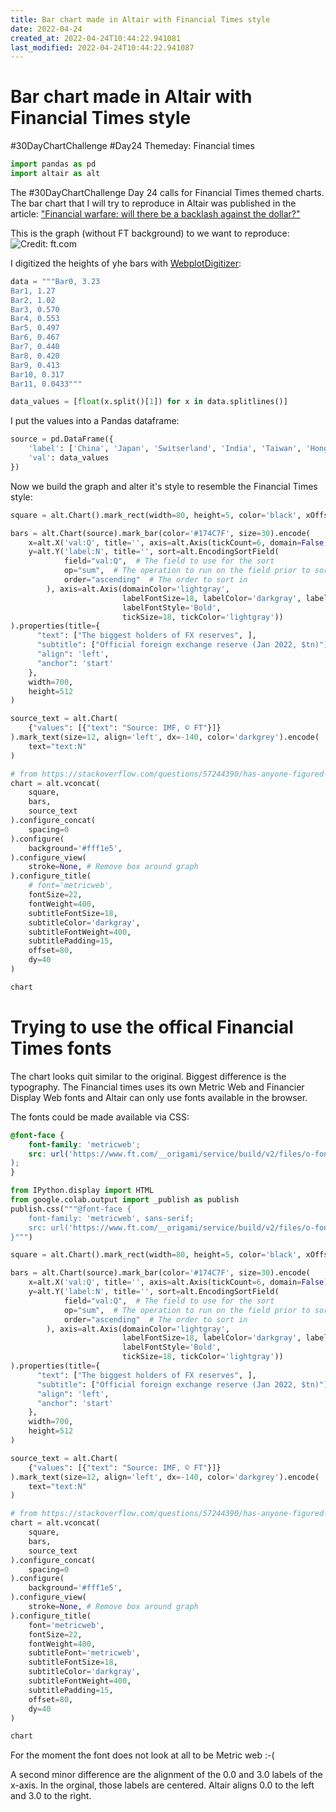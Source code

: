 ```yaml
---
title: Bar chart made in Altair with Financial Times style
date: 2022-04-24
created_at: 2022-04-24T10:44:22.941081
last_modified: 2022-04-24T10:44:22.941087
---
```

# Bar chart made in Altair with Financial Times style

\#30DayChartChallenge \#Day24 Themeday: Financial times


```python
import pandas as pd
import altair as alt
```

The #30DayChartChallenge Day 24 calls for Financial Times themed charts. The bar chart that I will try to reproduce in Altair was published in the article: ["Financial warfare: will there be a backlash against the dollar?"](https://www.ft.com/content/220db8f2-2980-410f-aab8-f471369ac3cf)

This is the graph (without FT background) to we want to reproduce:
![](https://www.ft.com/__origami/service/image/v2/images/raw/https%3A%2F%2Fd6c748xw2pzm8.cloudfront.net%2Fprod%2Ff4926320-b74a-11ec-ac86-5174c5daccd3-standard.png?dpr=1&fit=scale-down&quality=highest&source=next&width=700 "Credit: ft.com")

I digitized the heights of yhe bars with [WebplotDigitizer](https://apps.automeris.io/wpd/):


```python
data = """Bar0, 3.23
Bar1, 1.27
Bar2, 1.02
Bar3, 0.570
Bar4, 0.553
Bar5, 0.497
Bar6, 0.467
Bar7, 0.440
Bar8, 0.420
Bar9, 0.413
Bar10, 0.317
Bar11, 0.0433"""

data_values = [float(x.split()[1]) for x in data.splitlines()]
```

I put the values into a Pandas dataframe:


```python
source = pd.DataFrame({
    'label': ['China', 'Japan', 'Switserland', 'India', 'Taiwan', 'Hong Kong', 'Russia', 'South Korea', 'Saudi Arabia', 'Singapore', 'Eurozone', 'US'],
    'val': data_values
})
```

Now we build the graph and alter it's style to resemble the Financial Times style:


```python
square = alt.Chart().mark_rect(width=80, height=5, color='black', xOffset=-112, yOffset=10)

bars = alt.Chart(source).mark_bar(color='#174C7F', size=30).encode(
    x=alt.X('val:Q', title='', axis=alt.Axis(tickCount=6, domain=False, labelColor='darkgray'), scale=alt.Scale(domain=[0, 3.0])),
    y=alt.Y('label:N', title='', sort=alt.EncodingSortField(
            field="val:Q",  # The field to use for the sort
            op="sum",  # The operation to run on the field prior to sorting
            order="ascending"  # The order to sort in
        ), axis=alt.Axis(domainColor='lightgray',
                         labelFontSize=18, labelColor='darkgray', labelPadding=5,
                         labelFontStyle='Bold',
                         tickSize=18, tickColor='lightgray'))
).properties(title={
      "text": ["The biggest holders of FX reserves", ],
      "subtitle": ["Official foreign exchange reserve (Jan 2022, $tn)"],
      "align": 'left',
      "anchor": 'start'
    },
    width=700,
    height=512
)

source_text = alt.Chart(
    {"values": [{"text": "Source: IMF, © FT"}]}
).mark_text(size=12, align='left', dx=-140, color='darkgrey').encode(
    text="text:N"
)

# from https://stackoverflow.com/questions/57244390/has-anyone-figured-out-a-workaround-to-add-a-subtitle-to-an-altair-generated-cha
chart = alt.vconcat(
    square,
    bars,
    source_text
).configure_concat(
    spacing=0
).configure(
    background='#fff1e5',
).configure_view(
    stroke=None, # Remove box around graph
).configure_title(
    # font='metricweb',
    fontSize=22,
    fontWeight=400,
    subtitleFontSize=18,
    subtitleColor='darkgray',
    subtitleFontWeight=400,
    subtitlePadding=15,
    offset=80,
    dy=40
)

chart
```





<div id="altair-viz-80793582b97e479ca5b66521e9670b81"></div>
<script type="text/javascript">
  var VEGA_DEBUG = (typeof VEGA_DEBUG == "undefined") ? {} : VEGA_DEBUG;
  (function(spec, embedOpt){
    let outputDiv = document.currentScript.previousElementSibling;
    if (outputDiv.id !== "altair-viz-80793582b97e479ca5b66521e9670b81") {
      outputDiv = document.getElementById("altair-viz-80793582b97e479ca5b66521e9670b81");
    }
    const paths = {
      "vega": "https://cdn.jsdelivr.net/npm//vega@5?noext",
      "vega-lib": "https://cdn.jsdelivr.net/npm//vega-lib?noext",
      "vega-lite": "https://cdn.jsdelivr.net/npm//vega-lite@4.17.0?noext",
      "vega-embed": "https://cdn.jsdelivr.net/npm//vega-embed@6?noext",
    };

    function maybeLoadScript(lib, version) {
      var key = `${lib.replace("-", "")}_version`;
      return (VEGA_DEBUG[key] == version) ?
        Promise.resolve(paths[lib]) :
        new Promise(function(resolve, reject) {
          var s = document.createElement('script');
          document.getElementsByTagName("head")[0].appendChild(s);
          s.async = true;
          s.onload = () => {
            VEGA_DEBUG[key] = version;
            return resolve(paths[lib]);
          };
          s.onerror = () => reject(`Error loading script: ${paths[lib]}`);
          s.src = paths[lib];
        });
    }

    function showError(err) {
      outputDiv.innerHTML = `<div class="error" style="color:red;">${err}</div>`;
      throw err;
    }

    function displayChart(vegaEmbed) {
      vegaEmbed(outputDiv, spec, embedOpt)
        .catch(err => showError(`Javascript Error: ${err.message}<br>This usually means there's a typo in your chart specification. See the javascript console for the full traceback.`));
    }

    if(typeof define === "function" && define.amd) {
      requirejs.config({paths});
      require(["vega-embed"], displayChart, err => showError(`Error loading script: ${err.message}`));
    } else {
      maybeLoadScript("vega", "5")
        .then(() => maybeLoadScript("vega-lite", "4.17.0"))
        .then(() => maybeLoadScript("vega-embed", "6"))
        .catch(showError)
        .then(() => displayChart(vegaEmbed));
    }
  })({"config": {"view": {"continuousWidth": 400, "continuousHeight": 300, "stroke": null}, "background": "#fff1e5", "title": {"dy": 40, "fontSize": 22, "fontWeight": 400, "offset": 80, "subtitleColor": "darkgray", "subtitleFontSize": 18, "subtitleFontWeight": 400, "subtitlePadding": 15}}, "vconcat": [{"data": {"name": "empty"}, "mark": {"type": "rect", "color": "black", "height": 5, "width": 80, "xOffset": -112, "yOffset": 10}}, {"data": {"name": "data-df71ec9f3957c236109e455bd72c3eb3"}, "mark": {"type": "bar", "color": "#174C7F", "size": 30}, "encoding": {"x": {"axis": {"domain": false, "labelColor": "darkgray", "tickCount": 6}, "field": "val", "scale": {"domain": [0, 3.0]}, "title": "", "type": "quantitative"}, "y": {"axis": {"domainColor": "lightgray", "labelColor": "darkgray", "labelFontSize": 18, "labelFontStyle": "Bold", "labelPadding": 5, "tickColor": "lightgray", "tickSize": 18}, "field": "label", "sort": {"field": "val:Q", "op": "sum", "order": "ascending"}, "title": "", "type": "nominal"}}, "height": 512, "title": {"text": ["The biggest holders of FX reserves"], "subtitle": ["Official foreign exchange reserve (Jan 2022, $tn)"], "align": "left", "anchor": "start"}, "width": 700}, {"data": {"name": "data-0a30ac8e3706e989ddfc777785723af1"}, "mark": {"type": "text", "align": "left", "color": "darkgrey", "dx": -140, "size": 12}, "encoding": {"text": {"field": "text", "type": "nominal"}}}], "$schema": "https://vega.github.io/schema/vega-lite/v4.17.0.json", "datasets": {"empty": [{}], "data-df71ec9f3957c236109e455bd72c3eb3": [{"label": "China", "val": 3.23}, {"label": "Japan", "val": 1.27}, {"label": "Switserland", "val": 1.02}, {"label": "India", "val": 0.57}, {"label": "Taiwan", "val": 0.553}, {"label": "Hong Kong", "val": 0.497}, {"label": "Russia", "val": 0.467}, {"label": "South Korea", "val": 0.44}, {"label": "Saudi Arabia", "val": 0.42}, {"label": "Singapore", "val": 0.413}, {"label": "Eurozone", "val": 0.317}, {"label": "US", "val": 0.0433}], "data-0a30ac8e3706e989ddfc777785723af1": [{"text": "Source: IMF, \u00a9 FT"}]}}, {"mode": "vega-lite"});
</script>



# Trying to use the offical Financial Times fonts

The chart looks quit similar to the original. Biggest difference is the typography. The Financial times uses its own Metric Web and Financier Display Web fonts and Altair can only use fonts available in the browser.

The fonts could be made available via CSS:

```css
@font-face {
    font-family: 'metricweb';
    src: url('https://www.ft.com/__origami/service/build/v2/files/o-fonts-assets@1.5.0/MetricWeb-Regular.woff2''
);
}
```


```python
from IPython.display import HTML
from google.colab.output import _publish as publish
publish.css("""@font-face {
    font-family: 'metricweb', sans-serif;
    src: url('https://www.ft.com/__origami/service/build/v2/files/o-fonts-assets@1.5.0/MetricWeb-Regular.woff2') format('woff2');
}""")
```


<style>@font-face {
    font-family: 'metricweb', sans-serif;
    src: url('https://www.ft.com/__origami/service/build/v2/files/o-fonts-assets@1.5.0/MetricWeb-Regular.woff2') format('woff2');
}</style>



```python
square = alt.Chart().mark_rect(width=80, height=5, color='black', xOffset=-112, yOffset=10)

bars = alt.Chart(source).mark_bar(color='#174C7F', size=30).encode(
    x=alt.X('val:Q', title='', axis=alt.Axis(tickCount=6, domain=False), scale=alt.Scale(domain=[0, 3.0])),
    y=alt.Y('label:N', title='', sort=alt.EncodingSortField(
            field="val:Q",  # The field to use for the sort
            op="sum",  # The operation to run on the field prior to sorting
            order="ascending"  # The order to sort in
        ), axis=alt.Axis(domainColor='lightgray',
                         labelFontSize=18, labelColor='darkgray', labelPadding=5,
                         labelFontStyle='Bold',
                         tickSize=18, tickColor='lightgray'))
).properties(title={
      "text": ["The biggest holders of FX reserves", ],
      "subtitle": ["Official foreign exchange reserve (Jan 2022, $tn)"],
      "align": 'left',
      "anchor": 'start'
    },
    width=700,
    height=512
)

source_text = alt.Chart(
    {"values": [{"text": "Source: IMF, © FT"}]}
).mark_text(size=12, align='left', dx=-140, color='darkgrey').encode(
    text="text:N"
)

# from https://stackoverflow.com/questions/57244390/has-anyone-figured-out-a-workaround-to-add-a-subtitle-to-an-altair-generated-cha
chart = alt.vconcat(
    square,
    bars,
    source_text
).configure_concat(
    spacing=0
).configure(
    background='#fff1e5',
).configure_view(
    stroke=None, # Remove box around graph
).configure_title(
    font='metricweb',
    fontSize=22,
    fontWeight=400,
    subtitleFont='metricweb',
    subtitleFontSize=18,
    subtitleColor='darkgray',
    subtitleFontWeight=400,
    subtitlePadding=15,
    offset=80,
    dy=40
)

chart
```





<div id="altair-viz-4e3b9cb8f81842a7953a6fb0fb834a7f"></div>
<script type="text/javascript">
  var VEGA_DEBUG = (typeof VEGA_DEBUG == "undefined") ? {} : VEGA_DEBUG;
  (function(spec, embedOpt){
    let outputDiv = document.currentScript.previousElementSibling;
    if (outputDiv.id !== "altair-viz-4e3b9cb8f81842a7953a6fb0fb834a7f") {
      outputDiv = document.getElementById("altair-viz-4e3b9cb8f81842a7953a6fb0fb834a7f");
    }
    const paths = {
      "vega": "https://cdn.jsdelivr.net/npm//vega@5?noext",
      "vega-lib": "https://cdn.jsdelivr.net/npm//vega-lib?noext",
      "vega-lite": "https://cdn.jsdelivr.net/npm//vega-lite@4.17.0?noext",
      "vega-embed": "https://cdn.jsdelivr.net/npm//vega-embed@6?noext",
    };

    function maybeLoadScript(lib, version) {
      var key = `${lib.replace("-", "")}_version`;
      return (VEGA_DEBUG[key] == version) ?
        Promise.resolve(paths[lib]) :
        new Promise(function(resolve, reject) {
          var s = document.createElement('script');
          document.getElementsByTagName("head")[0].appendChild(s);
          s.async = true;
          s.onload = () => {
            VEGA_DEBUG[key] = version;
            return resolve(paths[lib]);
          };
          s.onerror = () => reject(`Error loading script: ${paths[lib]}`);
          s.src = paths[lib];
        });
    }

    function showError(err) {
      outputDiv.innerHTML = `<div class="error" style="color:red;">${err}</div>`;
      throw err;
    }

    function displayChart(vegaEmbed) {
      vegaEmbed(outputDiv, spec, embedOpt)
        .catch(err => showError(`Javascript Error: ${err.message}<br>This usually means there's a typo in your chart specification. See the javascript console for the full traceback.`));
    }

    if(typeof define === "function" && define.amd) {
      requirejs.config({paths});
      require(["vega-embed"], displayChart, err => showError(`Error loading script: ${err.message}`));
    } else {
      maybeLoadScript("vega", "5")
        .then(() => maybeLoadScript("vega-lite", "4.17.0"))
        .then(() => maybeLoadScript("vega-embed", "6"))
        .catch(showError)
        .then(() => displayChart(vegaEmbed));
    }
  })({"config": {"view": {"continuousWidth": 400, "continuousHeight": 300, "stroke": null}, "background": "#fff1e5", "title": {"dy": 40, "font": "metricweb", "fontSize": 22, "fontWeight": 400, "offset": 80, "subtitleColor": "darkgray", "subtitleFont": "metricweb", "subtitleFontSize": 18, "subtitleFontWeight": 400, "subtitlePadding": 15}}, "vconcat": [{"data": {"name": "empty"}, "mark": {"type": "rect", "color": "black", "height": 5, "width": 80, "xOffset": -112, "yOffset": 10}}, {"data": {"name": "data-df71ec9f3957c236109e455bd72c3eb3"}, "mark": {"type": "bar", "color": "#174C7F", "size": 30}, "encoding": {"x": {"axis": {"domain": false, "tickCount": 6}, "field": "val", "scale": {"domain": [0, 3.0]}, "title": "", "type": "quantitative"}, "y": {"axis": {"domainColor": "lightgray", "labelColor": "darkgray", "labelFontSize": 18, "labelFontStyle": "Bold", "labelPadding": 5, "tickColor": "lightgray", "tickSize": 18}, "field": "label", "sort": {"field": "val:Q", "op": "sum", "order": "ascending"}, "title": "", "type": "nominal"}}, "height": 512, "title": {"text": ["The biggest holders of FX reserves"], "subtitle": ["Official foreign exchange reserve (Jan 2022, $tn)"], "align": "left", "anchor": "start"}, "width": 700}, {"data": {"name": "data-0a30ac8e3706e989ddfc777785723af1"}, "mark": {"type": "text", "align": "left", "color": "darkgrey", "dx": -140, "size": 12}, "encoding": {"text": {"field": "text", "type": "nominal"}}}], "$schema": "https://vega.github.io/schema/vega-lite/v4.17.0.json", "datasets": {"empty": [{}], "data-df71ec9f3957c236109e455bd72c3eb3": [{"label": "China", "val": 3.23}, {"label": "Japan", "val": 1.27}, {"label": "Switserland", "val": 1.02}, {"label": "India", "val": 0.57}, {"label": "Taiwan", "val": 0.553}, {"label": "Hong Kong", "val": 0.497}, {"label": "Russia", "val": 0.467}, {"label": "South Korea", "val": 0.44}, {"label": "Saudi Arabia", "val": 0.42}, {"label": "Singapore", "val": 0.413}, {"label": "Eurozone", "val": 0.317}, {"label": "US", "val": 0.0433}], "data-0a30ac8e3706e989ddfc777785723af1": [{"text": "Source: IMF, \u00a9 FT"}]}}, {"mode": "vega-lite"});
</script>



For the moment the font does not look at all to be Metric web :-(

A second minor difference are the alignment of the 0.0 and 3.0 labels of the x-axis. In the orginal, those labels are centered. Altair aligns 0.0 to the left and 3.0 to the right.


```python

```
<!-- more -->
